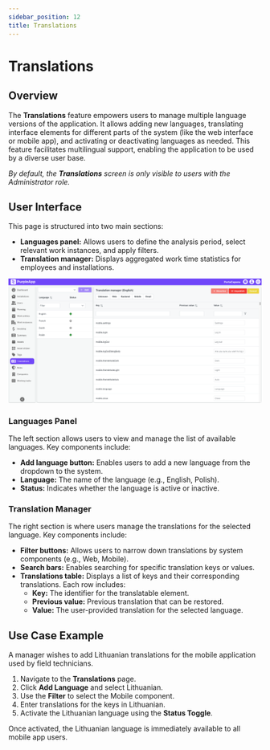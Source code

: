 ```yaml
---
sidebar_position: 12
title: Translations
---
```


# Translations

## Overview

The **Translations** feature empowers users to manage multiple language versions of the application.  It allows adding new languages, translating interface elements for different parts of the system (like the web interface or mobile app), and activating or deactivating languages as needed.  This feature facilitates multilingual support, enabling the application to be used by a diverse user base.

_By default, the **Translations** screen is only visible to users with the Administrator role._


## User Interface

This page is structured into two main sections:

- **Languages panel:** Allows users to define the analysis period, select relevant work instances, and apply filters.
- **Translation manager:** Displays aggregated work time statistics for employees and installations.

![Translations](./img/translations.png)

### Languages Panel

The left section allows users to view and manage the list of available languages. Key components include:

- **Add language button:** Enables users to add a new language from the dropdown to the system.
- **Language:** The name of the language (e.g., English, Polish).
- **Status:** Indicates whether the language is active or inactive.

### Translation Manager

The right section is where users manage the translations for the selected language. Key components include:

- **Filter buttons:** Allows users to narrow down translations by system components (e.g., Web, Mobile).
- **Search bars:** Enables searching for specific translation keys or values.
- **Translations table:** Displays a list of keys and their corresponding translations. Each row includes:
  - **Key:** The identifier for the translatable element.
  - **Previous value:** Previous translation that can be restored.
  - **Value:** The user-provided translation for the selected language.

## Use Case Example

A manager wishes to add Lithuanian translations for the mobile application used by field technicians.

1. Navigate to the **Translations** page.
1. Click **Add Language** and select Lithuanian.
1. Use the **Filter** to select the Mobile component.
1. Enter translations for the keys in Lithuanian.
1. Activate the Lithuanian language using the **Status Toggle**.

Once activated, the Lithuanian language is immediately available to all mobile app users.
